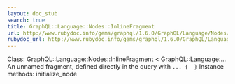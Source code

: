 ```yaml
---
layout: doc_stub
search: true
title: GraphQL::Language::Nodes::InlineFragment
url: http://www.rubydoc.info/gems/graphql/1.6.0/GraphQL/Language/Nodes/InlineFragment
rubydoc_url: http://www.rubydoc.info/gems/graphql/1.6.0/GraphQL/Language/Nodes/InlineFragment
---
```


Class: GraphQL::Language::Nodes::InlineFragment < GraphQL::Language:...
An unnamed fragment, defined directly in the query with `... {  }` 
Instance methods:
initialize_node

